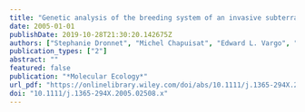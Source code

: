 ```yaml
---
title: "Genetic analysis of the breeding system of an invasive subterranean termite, Reticulitermes santonensis, in urban and natural habitats"
date: 2005-01-01
publishDate: 2019-10-28T21:30:20.142675Z
authors: ["Stephanie Dronnet", "Michel Chapuisat", "Edward L. Vargo", "Caroline Lohou", "Anne-Genevieve Bagneres"]
publication_types: ["2"]
abstract: ""
featured: false
publication: "*Molecular Ecology*"
url_pdf: "https://onlinelibrary.wiley.com/doi/abs/10.1111/j.1365-294X.2005.02508.x https://onlinelibrary.wiley.com/doi/full/10.1111/j.1365-294X.2005.02508.x"
doi: "10.1111/j.1365-294X.2005.02508.x"
---
```


